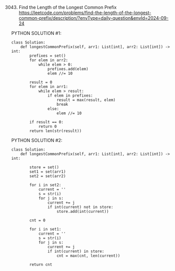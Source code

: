 3043. Find the Length of the Longest Common Prefix
https://leetcode.com/problems/find-the-length-of-the-longest-common-prefix/description/?envType=daily-question&envId=2024-09-24

PYTHON SOLUTION #1:
```
class Solution:
    def longestCommonPrefix(self, arr1: List[int], arr2: List[int]) -> int:
        prefixes = set()
        for elem in arr2:
            while elem > 0:
                prefixes.add(elem)
                elem //= 10
        
        result = 0
        for elem in arr1:
            while elem > result:
                if elem in prefixes:
                    result = max(result, elem)
                    break
                else:
                    elem //= 10
        
        if result == 0:
            return 0
        return len(str(result))
```

PYTHON SOLUTION #2:

```
class Solution:
    def longestCommonPrefix(self, arr1: List[int], arr2: List[int]) -> int:
        
        store = set()
        set1 = set(arr1)
        set2 = set(arr2)

        for i in set2:
            current = ''
            s = str(i)
            for j in s:
                current += j
                if int(current) not in store:
                    store.add(int(current))
        
        cnt = 0 

        for i in set1:
            current = ''
            s = str(i)
            for j in s:
                current += j
                if int(current) in store:
                    cnt = max(cnt, len(current))
        
        return cnt

